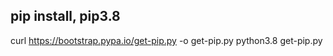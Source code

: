 ## pip install, pip3.8
curl https://bootstrap.pypa.io/get-pip.py -o get-pip.py
python3.8 get-pip.py
